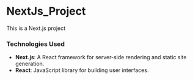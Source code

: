 # NextJs_Project
This is a Next.js project

### Technologies Used
- **Next.js**: A React framework for server-side rendering and static site generation.
- **React**: JavaScript library for building user interfaces.